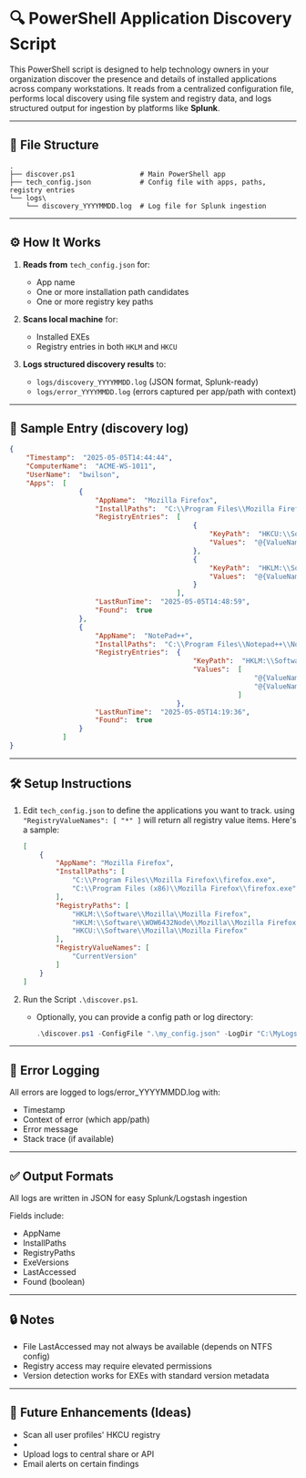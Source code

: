 # 🔍 PowerShell Application Discovery Script

This PowerShell script is designed to help technology owners in your organization discover the presence and details of installed applications across company workstations. It reads from a centralized configuration file, performs local discovery using file system and registry data, and logs structured output for ingestion by platforms like **Splunk**.

---

## 📁 File Structure

```
.
├── discover.ps1                # Main PowerShell app
├── tech_config.json            # Config file with apps, paths, registry entries
└── logs\
    └── discovery_YYYYMMDD.log  # Log file for Splunk ingestion
```

---

## ⚙️ How It Works

1. **Reads from** `tech_config.json` for:
   - App name
   - One or more installation path candidates
   - One or more registry key paths

2. **Scans local machine** for:
   - Installed EXEs
   - Registry entries in both `HKLM` and `HKCU`

3. **Logs structured discovery results** to:
   - `logs/discovery_YYYYMMDD.log` (JSON format, Splunk-ready)
   - `logs/error_YYYYMMDD.log` (errors captured per app/path with context)

---

## 🧪 Sample Entry (discovery log)

```json
{
    "Timestamp":  "2025-05-05T14:44:44",
    "ComputerName":  "ACME-WS-1011",
    "UserName":  "bwilson",
    "Apps":  [
                 {
                     "AppName":  "Mozilla Firefox",
                     "InstallPaths":  "C:\\Program Files\\Mozilla Firefox\\firefox.exe",
                     "RegistryEntries":  [
                                             {
                                                 "KeyPath":  "HKCU:\\Software\\Mozilla\\Mozilla Firefox",
                                                 "Values":  "@{ValueName=CurrentVersion; Tokens=137.0.2; (x64; en-US)}"
                                             },
                                             {
                                                 "KeyPath":  "HKLM:\\Software\\Mozilla\\Mozilla Firefox",
                                                 "Values":  "@{ValueName=CurrentVersion; Tokens=137.0.2; (x64; en-US)}"
                                             }
                                         ],
                     "LastRunTime":  "2025-05-05T14:48:59",
                     "Found":  true
                 },
                 {
                     "AppName":  "NotePad++",
                     "InstallPaths":  "C:\\Program Files\\Notepad++\\Notepad++.exe",
                     "RegistryEntries":  {
                                             "KeyPath":  "HKLM:\\Software\\Microsoft\\Windows\\CurrentVersion\\Uninstall\\Notepad++",
                                             "Values":  [
                                                            "@{ValueName=DisplayName; Tokens=Notepad++; (64-bit; x64)}",
                                                            "@{ValueName=DisplayVersion; Tokens=8.6.5}"
                                                        ]
                                         },
                     "LastRunTime":  "2025-05-05T14:19:36",
                     "Found":  true
                 }
             ]
}
```

---

## 🛠️ Setup Instructions

1. Edit `tech_config.json` to define the applications you want to track. using `"RegistryValueNames": [ "*" ]` will return all registry value items. Here's a sample:
    ```json
    [
        {
            "AppName": "Mozilla Firefox",
            "InstallPaths": [
                "C:\\Program Files\\Mozilla Firefox\\firefox.exe",
                "C:\\Program Files (x86)\\Mozilla Firefox\\firefox.exe"
            ],
            "RegistryPaths": [
                "HKLM:\\Software\\Mozilla\\Mozilla Firefox",
                "HKLM:\\Software\\WOW6432Node\\Mozilla\\Mozilla Firefox",
                "HKCU:\\Software\\Mozilla\\Mozilla Firefox"
            ],
            "RegistryValueNames": [
                "CurrentVersion"
            ]
        }
    ]
    ```

2. Run the Script `.\discover.ps1`.
   - Optionally, you can provide a config path or log directory:
     ```powershell
     .\discover.ps1 -ConfigFile ".\my_config.json" -LogDir "C:\MyLogs"
     ```

---

## 🧯 Error Logging

All errors are logged to logs/error_YYYYMMDD.log with:
- Timestamp
- Context of error (which app/path)
- Error message
- Stack trace (if available)

---

## ✅ Output Formats

All logs are written in JSON for easy Splunk/Logstash ingestion

Fields include:
- AppName
- InstallPaths
- RegistryPaths
- ExeVersions
- LastAccessed
- Found (boolean)

---

## 🔒 Notes

- File LastAccessed may not always be available (depends on NTFS config)
- Registry access may require elevated permissions
- Version detection works for EXEs with standard version metadata

---

## 🚀 Future Enhancements (Ideas)

- Scan all user profiles' HKCU registry
- 
- Upload logs to central share or API
- Email alerts on certain findings
